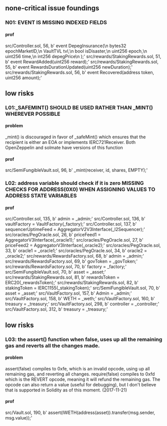 ## none-critical issue foundings
### N01: EVENT IS MISSING INDEXED FIELDS
#### prof
src/Controller.sol, 56, b'    event DepegInsurance(\n        bytes32 epochMarketID,\n        VaultTVL tvl,\n        bool isDisaster,\n        uint256 epoch,\n        uint256 time,\n        int256 depegPrice\n    );'
src/rewards/StakingRewards.sol, 51, b'    event RewardAdded(uint256 reward);'
src/rewards/StakingRewards.sol, 55, b'    event RewardsDurationUpdated(uint256 newDuration);'
src/rewards/StakingRewards.sol, 56, b'    event Recovered(address token, uint256 amount);'

## low risks
### L01:_SAFEMINT() SHOULD BE USED RATHER THAN _MINT() WHEREVER POSSIBLE
#### problem
_mint() is discouraged in favor of _safeMint() which ensures that the recipient is either an EOA or implements IERC721Receiver. Both OpenZeppelin and solmate have versions of this function
#### prof
src/SemiFungibleVault.sol, 96, b'        _mint(receiver, id, shares, EMPTY);'

### L02: address variable should check if it is zero MISSING CHECKS FOR ADDRESS(0X0) WHEN ASSIGNING VALUES TO ADDRESS STATE VARIABLES
#### prof
src/Controller.sol, 135, b'        admin = _admin;'
src/Controller.sol, 136, b'        vaultFactory = VaultFactory(_factory);'
src/Controller.sol, 137, b'        sequencerUptimeFeed = AggregatorV2V3Interface(_l2Sequencer);'
src/oracles/PegOracle.sol, 26, b'        priceFeed1 = AggregatorV3Interface(_oracle1);'
src/oracles/PegOracle.sol, 27, b'        priceFeed2 = AggregatorV3Interface(_oracle2);'
src/oracles/PegOracle.sol, 33, b'        oracle1 = _oracle1;'
src/oracles/PegOracle.sol, 34, b'        oracle2 = _oracle2;'
src/rewards/RewardsFactory.sol, 68, b'        admin = _admin;'
src/rewards/RewardsFactory.sol, 69, b'        govToken = _govToken;'
src/rewards/RewardsFactory.sol, 70, b'        factory = _factory;'
src/SemiFungibleVault.sol, 70, b'        asset = _asset;'
src/rewards/StakingRewards.sol, 81, b'        rewardsToken = ERC20(_rewardsToken);'
src/rewards/StakingRewards.sol, 82, b'        stakingToken = IERC1155(_stakingToken);'
src/SemiFungibleVault.sol, 70, b'        asset = _asset;'
src/VaultFactory.sol, 157, b'        Admin = _admin;'
src/VaultFactory.sol, 158, b'        WETH = _weth;'
src/VaultFactory.sol, 160, b'        treasury = _treasury;'
src/VaultFactory.sol, 298, b'        controller = _controller;'
src/VaultFactory.sol, 312, b'        treasury = _treasury;'

## low risks
### L03: the assert() function when false, uses up all the remaining gas and reverts all the changes made.
#### problem
assert(false) compiles to 0xfe, which is an invalid opcode, using up all remaining gas, and reverting all changes.
require(false) compiles to 0xfd which is the REVERT opcode, meaning it will refund the remaining gas. The opcode can also return a value (useful for debugging), but I don't believe that is supported in Solidity as of this moment. (2017-11-21)
#### prof
src/Vault.sol, 190, b'        assert(IWETH(address(asset)).transfer(msg.sender, msg.value));'
